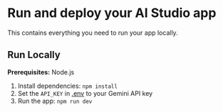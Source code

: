 # Run and deploy your AI Studio app

This contains everything you need to run your app locally.

## Run Locally

**Prerequisites:**  Node.js


1. Install dependencies:
   `npm install`
2. Set the `API_KEY` in [.env](.env) to your Gemini API key
3. Run the app:
   `npm run dev`
